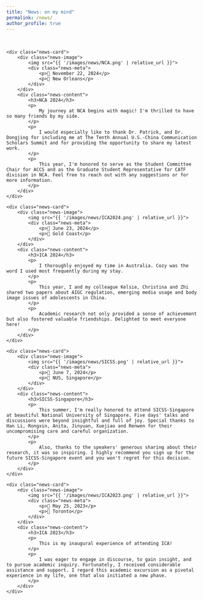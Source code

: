 ```yaml
---
title: "News: on my mind"
permalink: /news/
author_profile: true
---
```

<style>
 
    /* 新闻列表容器 */
    .news-list {
        display: grid;
        grid-template-columns: 1fr;
        gap: 2.5rem;
        margin: 2rem 0;
    }
    /* 单个新闻卡片的样式 */
    .news-card {
        display: flex;
        flex-direction: row; 
        align-items: center; 
        gap: 2rem;
        background: white;
        border: 1px solid #e9e9e9;
        border-radius: 16px;
        padding: 1.5rem;
        box-shadow: 0 4px 12px rgba(0,0,0,0.08);
        transition: transform 0.3s ease, box-shadow 0.3s ease;
    }
    .news-card:hover {
        transform: translateY(-5px);
        box-shadow: 0 8px 20px rgba(0,0,0,0.12);
    }
    /* 图片容器样式 */
    .news-image {
        flex: 0 0 35%; 
        width: 35%;
    }
    .news-image img {
        width: 100%;
        height: auto;
        border-radius: 8px;
        display: block;
    }
    /* 文字内容容器样式 */
    .news-content {
        flex: 1;
    }
    
    .news-meta {
        margin-top: 0.75rem;
        text-align: center;
        /* --- 改动3: 增大行高，增加日期和地点的间距 --- */
        line-height: 1.8; 
    }
    .news-meta p {
        margin: 0;
        font-size: 0.85em;
        color: #888;
    }

    .news-content h3 {
        margin: 0 0 0.75rem 0;
        /* --- 改动1: 标题字号改小 --- */
        font-size: 1.2em; 
        line-height: 1.3;
    }
    .news-content p {
        margin: 0 0 1em 0;
        color: #333;
        line-height: 1.7;
        text-align: justify;
        /* --- 改动2: 正文字号改小 --- */
        font-size: 0.95em;
    }
    .news-content p:last-of-type {
        margin-bottom: 0;
    }

    /* 响应式设计 */
    @media (max-width: 768px) {
        .news-card {
            flex-direction: column;
            align-items: stretch;
        }
        .news-image {
            width: 100%;
        }
    }
</style>

<div class="news-list">

    <div class="news-card">
        <div class="news-image">
            <img src="{{ '/images/news/NCA.png' | relative_url }}">
            <div class="news-meta">
                <p>📅 November 22, 2024</p>
                <p>📍 New Orleans</p>
            </div>
        </div>
        <div class="news-content">
            <h3>NCA 2024</h3>
            <p>
                My journey at NCA begins with magic! I'm thrilled to have so many friends by my side.
            </p>
            <p>
                I would especially like to thank Dr. Patrick, and Dr. Dongjing for including me at The Tenth Annual U.S.-China Communication Scholars Summit and for providing the opportunity to share my latest work.
            </p>
            <p>
                This year, I'm honored to serve as the Student Committee Chair for ACCS and as the Graduate Student Representative for CATF division in NCA. Feel free to reach out with any suggestions or for more information.
            </p>
        </div>
    </div>

    <div class="news-card">
        <div class="news-image">
            <img src="{{ '/images/news/ICA2024.png' | relative_url }}">
            <div class="news-meta">
                <p>📅 June 23, 2024</p>
                <p>📍 Gold Coast</p>
            </div>
        </div>
        <div class="news-content">
            <h3>ICA 2024</h3>
            <p>
                I thoroughly enjoyed my time in Australia. Cozy was the word I used most frequently during my stay.
            </p>
            <p>
                This year, I and my colleague Kelsie, Christina and Zhi shared two papers about AIGC regulation, emerging media usage and body image issues of adolescents in China.
            </p>
            <p>
                Academic research not only provided a sense of achievement but also fostered valuable friendships. Delighted to meet everyone here!
            </p>
        </div>
    </div>

    <div class="news-card">
        <div class="news-image">
            <img src="{{ '/images/news/SICSS.png' | relative_url }}">
            <div class="news-meta">
                <p>📅 June 7, 2024</p>
                <p>📍 NUS, Singapore</p>
            </div>
        </div>
        <div class="news-content">
            <h3>SICSS-Singapore</h3>
            <p>
                This summer, I'm really honored to attend SICSS-Singapore at beautiful National University of Singapore. Five days' talks and discussions were beyond insightful and full of joy. Special thanks to Han Li, Rongxin, Anita, Jinyuan, Xuejiao and Renwen for their uncompromising care and careful organization.
            </p>
            <p>
                Also, thanks to the speakers' generous sharing about their research, it was so inspiring. I highly recommend you sign up for the future SICSS-Singapore event and you won't regret for this decision.
            </p>
        </div>
    </div>

    <div class="news-card">
        <div class="news-image">
            <img src="{{ '/images/news/ICA2023.png' | relative_url }}">
            <div class="news-meta">
                <p>📅 May 25, 2023</p>
                <p>📍 Toronto</p>
            </div>
        </div>
        <div class="news-content">
            <h3>ICA 2023</h3>
            <p>
                This is my inaugural experience of attending ICA!
            </p>
            <p>
                I was eager to engage in discourse, to gain insight, and to pursue academic inquiry. Fortunately, I received considerable assistance and support. I regard this academic excursion as a pivotal experience in my life, one that also initiated a new phase.
            </p>
        </div>
    </div>

</div>

